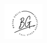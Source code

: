 ![Logo](https://github.com/bokigolic/fornt-end-practice/blob/develop/Template/logo-bojan-small.png)
